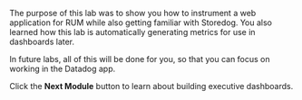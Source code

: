 The purpose of this lab was to show you how to instrument a web application for RUM while also getting familiar with Storedog. You also learned how this lab is automatically generating metrics for use in dashboards later.

In future labs, all of this will be done for you, so that you can focus on working in the Datadog app.

Click the **Next Module** button to learn about building executive dashboards.